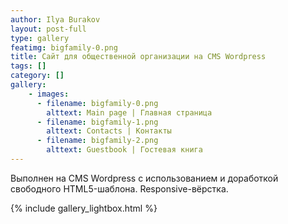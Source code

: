 ```yaml
---
author: Ilya Burakov
layout: post-full
type: gallery
featimg: bigfamily-0.png
title: Сайт для общественной организации на CMS Wordpress
tags: []
category: []
gallery:
    - images:
      - filename: bigfamily-0.png
        alttext: Main page | Главная страница
      - filename: bigfamily-1.png
        alttext: Contacts | Контакты
      - filename: bigfamily-2.png
        alttext: Guestbook | Гостевая книга
---
```


Выполнен на CMS Wordpress с использованием и доработкой свободного HTML5-шаблона. Responsive-вёрстка.

{% include gallery_lightbox.html %}